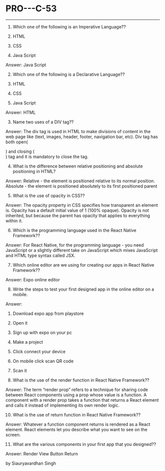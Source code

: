 # PRO---C-53
__________________________________________________________________________

1. Which one of the following is an Imperative Language??

1.	HTML
2.	CSS
3.	Java Script

Answer: Java Script	


2. Which one of the following is a Declarative Language??

1.	HTML
2.	CSS
3.	Java Script

Answer: HTML


3. Name two uses of a DIV tag??

Answer:
The div tag is used in HTML to make divisions of content in the web page like (text, images, header, footer, navigation bar, etc). Div tag has both open(<div>) and closing (</div>) tag and it is mandatory to close the tag.







4. What is the difference between relative positioning and absolute positioning in HTML?

Answer: Relative - the element is positioned relative to its normal position. Absolute - the element is positioned absolutely to its first positioned parent




5. What is the use of opacity in CSS??

Answer: The opacity property in CSS specifies how transparent an element is. Opacity has a default initial value of 1 (100% opaque). Opacity is not inherited, but because the parent has opacity that applies to everything within it.





6. Which is the programming language used in the React Native Framework??

Answer: 
For React Native, for the programming language - you need JavaScript or a slightly different take on JavaScript which mixes JavaScript and HTML type syntax called JSX.


7. Which online editor are we using for creating our apps in React Native Framework??

Answer: 
Expo online editor




8. Write the steps to test your first designed app in the online editor on a mobile.

Answer:
1.	Download expo app from playstore
2.	Open it
3.	Sign up with expo on your pc
4.	Make a project
5.	Click connect your device 
6.	On mobile click scan QR code
7.	Scan it







9. What is the use of the render function in React Native Framework??

Answer: 
The term “render prop” refers to a technique for sharing code between React components using a prop whose value is a function. A component with a render prop takes a function that returns a React element and calls it instead of implementing its own render logic.






10. What is the use of return function  in React Native Framework??

Answer:
Whatever a function component returns is rendered as a React element. React elements let you describe what you want to see on the screen.






11. What are the various components in your first app that you designed??

Answer: 
Render 
View 
Button
Return


by Siauryavardhan Singh


